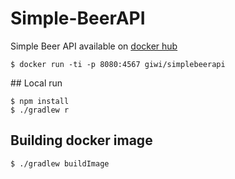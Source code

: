 # Simple-BeerAPI

Simple Beer API available on [docker hub](https://hub.docker.com/r/giwi/simplebeerapi/tags/)

    $ docker run -ti -p 8080:4567 giwi/simplebeerapi
    
    
## Local run

    $ npm install
    $ ./gradlew r
    
## Building docker image

    $ ./gradlew buildImage